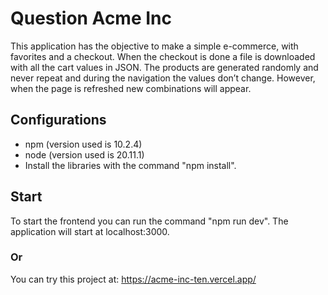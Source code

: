 # Question Acme Inc

This application has the objective to make a simple e-commerce, with favorites and a checkout.
When the checkout is done a file is downloaded with all the cart values in JSON.
The products are generated randomly and never repeat and during the navigation the values don’t change. However, when the page is refreshed new combinations will appear.

## Configurations

- npm (version used is 10.2.4)
- node (version used is 20.11.1)
- Install the libraries with the command "npm install".

## Start

To start the frontend you can run the command "npm run dev". The application will start at localhost:3000.

### Or

You can try this project at: https://acme-inc-ten.vercel.app/
